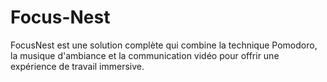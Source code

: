 # Focus-Nest
FocusNest est une solution complète qui combine la technique Pomodoro, la musique d'ambiance et la communication vidéo pour offrir une expérience de travail immersive.
